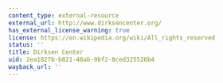 ```yaml
---
content_type: external-resource
external_url: http://www.dirksencenter.org/
has_external_license_warning: true
license: https://en.wikipedia.org/wiki/All_rights_reserved
status: ''
title: Dirksen Center
uid: 2ea1827b-b821-48ab-9bf2-8ced325526b4
wayback_url: ''
---
```

